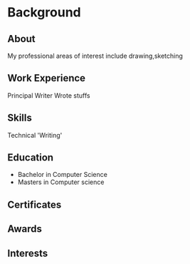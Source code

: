 # Background

## About
My professional areas of interest include drawing,sketching

## Work Experience
Principal Writer
Wrote stuffs

## Skills
Technical
'Writing'

## Education
- Bachelor in Computer Science
- Masters in Computer science

## Certificates

## Awards

## Interests

